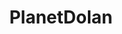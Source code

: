 ---
title: PlanetDolan
crosslinks:
- SuperPlanetDolan
- livven
- Eyeshakers
- superplanetdolan
- MuseumOfReddit
- RoastMe
---
